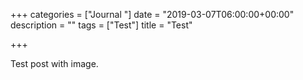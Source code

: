 +++
categories = ["Journal "]
date = "2019-03-07T06:00:00+00:00"
description = ""
tags = ["Test"]
title = "Test"

+++

Test post with image.